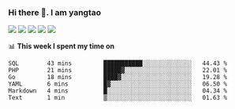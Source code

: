 ### Hi there 👋. I am yangtao 

<!-- **runtu666/runtu666** is a ✨ _special_ ✨ repository because its `README.md` (this file) appears on your GitHub profile. -->

![](https://github-profile-summary-cards.vercel.app/api/cards/profile-details?username=runtu666&theme=github)
![](https://github-profile-summary-cards.vercel.app/api/cards/repos-per-language?username=runtu666&theme=github)
![](https://github-profile-summary-cards.vercel.app/api/cards/most-commit-language?username=runtu666&theme=github)
![](https://github-profile-summary-cards.vercel.app/api/cards/stats?&username=runtu666&theme=github)
![](https://github-profile-summary-cards.vercel.app/api/cards/productive-time?username=runtu666&theme=github)

📊 **This week I spent my time on**
<!--START_SECTION:waka-->

```text
SQL        43 mins         ███████████░░░░░░░░░░░░░░   44.43 %
PHP        21 mins         █████▓░░░░░░░░░░░░░░░░░░░   22.01 %
Go         18 mins         ████▓░░░░░░░░░░░░░░░░░░░░   19.28 %
YAML       6 mins          █▓░░░░░░░░░░░░░░░░░░░░░░░   06.50 %
Markdown   4 mins          █░░░░░░░░░░░░░░░░░░░░░░░░   04.34 %
Text       1 min           ▒░░░░░░░░░░░░░░░░░░░░░░░░   01.63 %
```

<!--END_SECTION:waka-->


[comment]: <> (Here are some ideas to get you started:)

[comment]: <> (- 🔭 I’m currently working on tal)

[comment]: <> (- 🌱 I’m currently learning devops)

[comment]: <> (- 👯 I’m looking to collaborate on ...)

[comment]: <> (- 🤔 I’m looking for help with ...)

[comment]: <> (- 💬 Ask me about ...)

[comment]: <> (- 📫 How to reach me: ...)

[comment]: <> (- 😄 Pronouns: ...)

[comment]: <> (- ⚡ Fun fact: ...)

